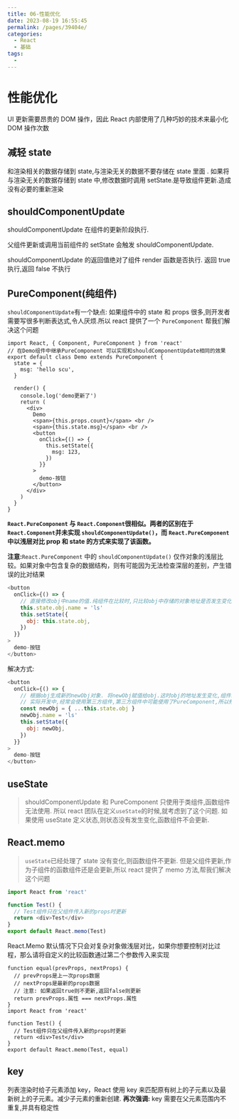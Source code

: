 ```yaml
---
title: 06-性能优化
date: 2023-08-19 16:55:45
permalink: /pages/39404e/
categories:
  - React
  - 基础
tags:
  - 
---
```

# 性能优化

UI 更新需要昂贵的 DOM 操作，因此 React 内部使用了几种巧妙的技术来最小化 DOM 操作次数

## 减轻 state

和渲染相关的数据存储到 state,与渲染无关的数据不要存储在 state 里面 . 如果将与渲染无关的数据存储到 state 中,修改数据时调用 setState.是导致组件更新.造成没有必要的重新渲染

## shouldComponentUpdate

shouldComponentUpdate 在组件的更新阶段执行.

父组件更新或调用当前组件的 setState 会触发 shouldComponentUpdate.

shouldComponentUpdate 的返回值绝对了组件 render 函数是否执行. 返回 true 执行,返回 false 不执行

## PureComponent(纯组件)

`shouldComponentUpdate`有一个缺点: 如果组件中的 state 和 props 很多,则开发者需要写很多判断表达式,令人厌烦.所以 react 提供了一个 `PureComponent` 帮我们解决这个问题

```Plain Text
import React, { Component, PureComponent } from 'react'
// 在Demo组件中继承PureComponent 可以实现和shouldComponentUpdate相同的效果
export default class Demo extends PureComponent {
  state = {
    msg: 'hello scu',
  }

  render() {
    console.log('demo更新了')
    return (
      <div>
        Demo
        <span>{this.props.count}</span> <br />
        <span>{this.state.msg}</span> <br />
        <button
          onClick={() => {
            this.setState({
              msg: 123,
            })
          }}
        >
          demo-按钮
        </button>
      </div>
    )
  }
}
```

**`React.PureComponent` 与 `React.Component`很相似。两者的区别在于 `React.Component`并未实现 `shouldComponentUpdate()`，而 `React.PureComponent` 中以浅层对比 prop 和 state 的方式来实现了该函数。**

**注意:**`React.PureComponent` 中的 `shouldComponentUpdate()` 仅作对象的浅层比较。如果对象中包含复杂的数据结构，则有可能因为无法检查深层的差别，产生错误的比对结果

```JavaScript
<button
  onClick={() => {
    // 直接修改obj中name的值.纯组件在比较时,只比较obj中存储的对象地址是否发生变化,这时不认为数据变化,则不会正确更新
    this.state.obj.name = 'ls'
    this.setState({
      obj: this.state.obj,
    })
  }}
>
  demo-按钮
</button>
```

解决方式:

```JavaScript
<button
  onClick={() => {
    // 根据obj生成新的newObj对象. 将newObj赋值给obj.这时obj的地址发生变化,组件就可以正确更新了
    // 实际开发中,经常会使用第三方组件,第三方组件中可能使用了PureComponent,所以修改数据时,最好都根据旧数据生成新数据,以避免组件无法更新的错误
    const newObj = { ...this.state.obj }
    newObj.name = 'ls'
    this.setState({
      obj: newObj,
    })
  }}
>
  demo-按钮
</button>
```

## useState

> shouldComponentUpdate 和 PureComponent 只使用于类组件,函数组件无法使用. 所以 react 团队在定义`useState`的时候,就考虑到了这个问题. 如果使用 useState 定义状态,则状态没有发生变化,函数组件不会更新.

## React.memo

> `useState`已经处理了 state 没有变化,则函数组件不更新. 但是父组件更新,作为子组件的函数组件还是会更新,所以 react 提供了 memo 方法,帮我们解决这个问题

```JavaScript
import React from 'react'

function Test() {
  // Test组件只在父组件传入新的props时更新
  return <div>Test</div>
}
export default React.memo(Test)
```

React.Memo 默认情况下只会对复杂对象做浅层对比，如果你想要控制对比过程，那么请将自定义的比较函数通过第二个参数传入来实现

```Plain Text
function equal(prevProps, nextProps) {
  // prevProps是上一次props数据
  // nextProps是最新的props数据
  // 注意: 如果返回true则不更新,返回false则更新
  return prevProps.属性 === nextProps.属性
}
import React from 'react'

function Test() {
  // Test组件只在父组件传入新的props时更新
  return <div>Test</div>
}
export default React.memo(Test, equal)
```

## key

列表渲染时给子元素添加 key，React 使用 key 来匹配原有树上的子元素以及最新树上的子元素。减少子元素的重新创建. **再次强调:** key 需要在父元素范围内不重复,并具有稳定性


